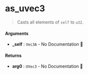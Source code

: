 # as\_uvec3

>  Casts all elements of `self` to `u32`.

#### Arguments

- **\_self** : `Vec3A` \- No Documentation 🚧

#### Returns

- **arg0** : `UVec3` \- No Documentation 🚧